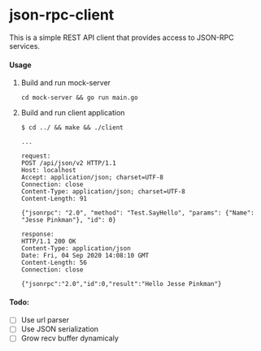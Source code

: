 # json-rpc-client

This is a simple REST API client that provides access to JSON-RPC services.

#### Usage

1. Build and run mock-server
    ```
    cd mock-server && go run main.go
    ```

2. Build and run client application
    ```
    $ cd ../ && make && ./client

	...
	
	request:
	POST /api/json/v2 HTTP/1.1
	Host: localhost
	Accept: application/json; charset=UTF-8
	Connection: close
	Content-Type: application/json; charset=UTF-8
	Content-Length: 91

	{"jsonrpc": "2.0", "method": "Test.SayHello", "params": {"Name": "Jesse Pinkman"}, "id": 0}

	response:
	HTTP/1.1 200 OK
	Content-Type: application/json
	Date: Fri, 04 Sep 2020 14:08:10 GMT
	Content-Length: 56
	Connection: close

	{"jsonrpc":"2.0","id":0,"result":"Hello Jesse Pinkman"}

    ```

#### Todo:
- [ ] Use url parser
- [ ] Use JSON serialization
- [ ] Grow recv buffer dynamicaly